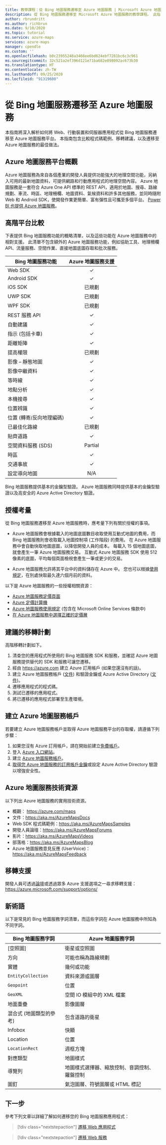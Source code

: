 ```yaml
---
title: 教學課程：從 Bing 地圖服務遷移至 Azure 地圖服務 | Microsoft Azure 地圖服務
description: 從 Bing 地圖服務遷移至 Microsoft Azure 地圖服務的教學課程。 此指引會引導您切換至 Azure 地圖服務 API 和 SDK。
author: rbrundritt
ms.author: richbrun
ms.date: 9/10/2020
ms.topic: tutorial
ms.service: azure-maps
services: azure-maps
manager: cpendle
ms.custom: ''
ms.openlocfilehash: b0c23955248a3468ee6bd624ebf7281bc6c3c961
ms.sourcegitcommit: 32c521a2ef396d121e71ba682e098092ac673b30
ms.translationtype: HT
ms.contentlocale: zh-TW
ms.lasthandoff: 09/25/2020
ms.locfileid: "91319600"
---
```

# <a name="migrate-from-bing-maps-to-azure-maps"></a>從 Bing 地圖服務遷移至 Azure 地圖服務

本指南將深入解析如何將 Web、行動裝置和伺服器應用程式從 Bing 地圖服務遷移至 Azure 地圖服務平台。 本指南包含比較程式碼範例、移轉建議，以及遷移至 Azure 地圖服務的最佳做法。

## <a name="azure-maps-platform-overview"></a>Azure 地圖服務平台概觀

Azure 地圖服務為來自各個產業的開發人員提供功能強大的地理空間功能，另納入可用的最新地圖資料，可提供網路和行動應用程式的地理空間內容。 Azure 地圖服務是一套符合 Azure One API 標準的 REST API，適用於地圖、搜尋、路線規劃、車流、時區、地理柵欄、地圖資料、氣候資料和許多其他服務，並同時隨附 Web 和 Android SDK，使開發作業更簡單、富有彈性且可攜至多個平台。 [Power BI 也提供 Azure 地圖服務](power-bi-visual-getting-started.md)。

## <a name="high-level-platform-comparison"></a>高階平台比較

下表提供 Bing 地圖服務功能的概略清單，以及這些功能在 Azure 地圖服務中的相對支援。 此清單不包含額外的 Azure 地圖服務功能，例如協助工具、地理柵欄 API、流量服務、空間作業、直接地圖底圖存取和批次服務。

| Bing 地圖服務功能                     | Azure 地圖服務支援 |
|---------------------------------------|:------------------:|
| Web SDK                               | ✓                  |
| Android SDK                           | ✓                  |
| iOS SDK                               | 已規劃            |
| UWP SDK                               | 已規劃            |
| WPF SDK                               | 已規劃            |
| REST 服務 API                     | ✓                  |
| 自動建議                           | ✓                  |
| 指示 (包括卡車)          | ✓                  |
| 距離矩陣                       | ✓                  |
| 提高權限                            | 已規劃            |
| 影像 – 靜態地圖                  | ✓                  |
| 影像中繼資料                      | ✓                  |
| 等時線                            | ✓                  |
| 地點分析                        | ✓                  |
| 本機搜尋                          | ✓                  |
| 位置辨識                  | ✓                  |
| 位置 (轉寄/反向地理編碼) | ✓                  |
| 已最佳化路線            | 已規劃            |
| 貼齊道路                         | ✓                  |
| 空間資料服務 (SDS)           | Partial            |
| 時區                             | ✓                  |
| 交通事故                     | ✓                  |
| 設定導向地圖             | N/A                |

Bing 地圖服務提供基本的金鑰型驗證。 Azure 地圖服務同時提供基本的金鑰型驗證以及高安全的 Azure Active Directory 驗證。

## <a name="licensing-considerations"></a>授權考量

從 Bing 地圖服務遷移至 Azure 地圖服務時，應考量下列有關於授權的事項。

-   Azure 地圖服務會根據載入的地圖底圖數目收取使用互動式地圖的費用，而 Bing 地圖服務則會收取載入地圖控制項 (工作階段) 的費用。 在 Azure 地圖服務中會自動快取地圖底圖，以降低開發人員的成本。 每載入 15 個地圖底圖，就會產生一筆 Azure 地圖服務交易。 互動式 Azure 地圖服務 SDK 使用 512 像素的底圖，平均每個頁面檢視會產生一筆或更少的交易。

-   Azure 地圖服務允許將其平台中的資料儲存在 Azure 中。 您也可以根據[使用規定](https://www.microsoftvolumelicensing.com/DocumentSearch.aspx?Mode=3&DocumentTypeId=31)，在別處快取最久達六個月前的資料。

以下是 Azure 地圖服務的一些授權相關資源：

-   [Azure 地圖服務定價頁面](https://azure.microsoft.com/pricing/details/azure-maps/)
-   [Azure 定價計算機](https://azure.microsoft.com/pricing/calculator/?service=azure-maps)
-   [Azure 地圖服務使用規定](https://www.microsoftvolumelicensing.com/DocumentSearch.aspx?Mode=3&DocumentTypeId=31) (包含在 Microsoft Online Services 條款中)
-   [在 Azure 地圖服務中選擇正確的定價層](https://docs.microsoft.com/azure/azure-maps/choose-pricing-tier)

## <a name="suggested-migration-plan"></a>建議的移轉計劃

高階移轉計劃如下。

1.  清查您的應用程式所使用的 Bing 地圖服務 SDK 和服務，並確認 Azure 地圖服務提供替代的 SDK 和服務可讓您遷移。
2.  經由 <https://azure.com> 建立 Azure 訂用帳戶 (如果您還沒有的話)。
3.  建立 Azure 地圖服務帳戶 ([文件](https://docs.microsoft.com/azure/azure-maps/how-to-manage-account-keys)) 和驗證金鑰或 Azure Active Directory ([文件](https://docs.microsoft.com/azure/azure-maps/how-to-manage-authentication))。
4.  遷移應用程式的程式碼。
5.  測試已遷移的應用程式。
6.  將已遷移的應用程式部署至生產環境。

## <a name="create-an-azure-maps-account"></a>建立 Azure 地圖服務帳戶

若要建立 Azure 地圖服務帳戶並取得 Azure 地圖服務平台的存取權，請遵循下列步驟：

1. 如果您沒有 Azure 訂用帳戶，請在開始前建立[免費帳戶](https://azure.microsoft.com/free/)。
2. 登入 [Azure 入口網站](https://portal.azure.com/)。
3. 建立 [Azure 地圖服務帳戶](https://docs.microsoft.com/azure/azure-maps/how-to-manage-account-keys)。 
4. [取得您 Azure 地圖服務的訂用帳戶金鑰](https://docs.microsoft.com/azure/azure-maps/how-to-manage-authentication#view-authentication-details)或設定 Azure Active Directory 驗證以增強安全性。

## <a name="azure-maps-technical-resources"></a>Azure 地圖服務技術資源

以下列出 Azure 地圖服務的實用技術資源。

-   概觀： https://azure.com/maps
-   文件：<https://aka.ms/AzureMapsDocs>
-   Web SDK 程式碼範例：<https://aka.ms/AzureMapsSamples>
-   開發人員論壇：<https://aka.ms/AzureMapsForums>
-   影片：<https://aka.ms/AzureMapsVideos>
-   部落格：<https://aka.ms/AzureMapsBlog>
-   Azure 地圖服務意見反應 (UserVoice)：<https://aka.ms/AzureMapsFeedback>

## <a name="migration-support"></a>移轉支援

開發人員可透過[論壇](https://aka.ms/AzureMapsForums)或透過眾多 Azure 支援選項之一尋求移轉支援：<https://azure.microsoft.com/support/options/>

## <a name="new-terminology"></a>新術語 

以下是常見的 Bing 地圖服務字詞清單，而這些字詞在 Azure 地圖服務中所知為不同字詞。

| Bing 地圖服務字詞                    | Azure 地圖服務字詞                                                |
|-----------------------------------|----------------------------------------------------------------|
| [空照圖]                            | 衛星或空照圖                                            |
| 方向                        | 可能也稱為路線規劃                             |
| 實體                          | 幾何或功能                                         |
| `EntityCollection`                | 資料來源或圖層                                           |
| `Geopoint`                        | 位置                                                       |
| `GeoXML`                          | 空間 IO 模組中的 XML 檔案                             |
| 地面重疊                    | 影像圖層                                                    |
| 混合式 (地圖類型的參考) | 包含道路的衛星                                           |
| Infobox                           | 快顯                                                          |
| Location                          | 位置                                                       |
| `LocationRect`                    | 週框方塊                                                   |
| 對應類型                          | 地圖樣式                                                      |
| 導覽列                    | 地圖樣式選擇器、縮放控制、音調控制、羅盤控制 |
| 圖釘                           | 氣泡圖層、符號圖層或 HTML 標記                      |

## <a name="next-steps"></a>下一步

參考下列文章以詳細了解如何遷移您的 Bing 地圖服務應用程式：

> [!div class="nextstepaction"]
> [遷移 Web 應用程式](migrate-from-bing-maps-web-app.md)

> [!div class="nextstepaction"]
> [遷移 Web 服務](migrate-from-bing-maps-web-services.md)
